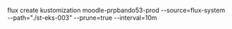 flux create kustomization moodle-prpbando53-prod
  --source=flux-system
  --path="./st-eks-003"
  --prune=true
  --interval=10m
